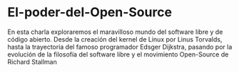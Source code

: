 # El-poder-del-Open-Source
En esta charla exploraremos el maravilloso mundo del software libre y de código abierto. Desde la creación del kernel de Linux por Linus Torvalds, hasta la trayectoria del famoso programador Edsger Dijkstra, pasando por la evolución de la filosofía del software libre y el movimiento Open-Source de Richard Stallman
